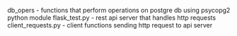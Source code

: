 db_opers - functions that perform operations on postgre db using psycopg2 python module
flask_test.py - rest api server that handles http requests
client_requests.py - client functions sending http request to api server
